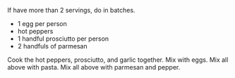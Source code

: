 If have more than 2 servings, do in batches.

* 1 egg per person
* hot peppers
* 1 handful prosciutto per person
* 2 handfuls of parmesan

Cook the hot peppers, prosciutto, and garlic together.  Mix with eggs.  Mix all above with pasta.  Mix all above with parmesan and pepper.